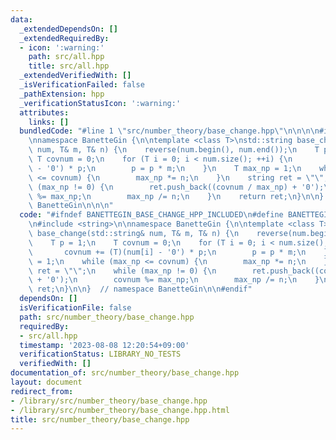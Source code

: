 ```yaml
---
data:
  _extendedDependsOn: []
  _extendedRequiredBy:
  - icon: ':warning:'
    path: src/all.hpp
    title: src/all.hpp
  _extendedVerifiedWith: []
  _isVerificationFailed: false
  _pathExtension: hpp
  _verificationStatusIcon: ':warning:'
  attributes:
    links: []
  bundledCode: "#line 1 \"src/number_theory/base_change.hpp\"\n\n\n\n#include <string>\n\
    \nnamespace BanetteGin {\n\ntemplate <class T>\nstd::string base_change(std::string&\
    \ num, T& m, T& n) {\n    reverse(num.begin(), num.end());\n    T p = 1;\n   \
    \ T covnum = 0;\n    for (T i = 0; i < num.size(); ++i) {\n        covnum += (T)(num[i]\
    \ - '0') * p;\n        p = p * m;\n    }\n    T max_np = 1;\n    while (max_np\
    \ <= covnum) {\n        max_np *= n;\n    }\n    string ret = \"\";\n    while\
    \ (max_np != 0) {\n        ret.push_back((covnum / max_np) + '0');\n        covnum\
    \ %= max_np;\n        max_np /= n;\n    }\n    return ret;\n}\n\n}  // namespace\
    \ BanetteGin\n\n\n"
  code: "#ifndef BANETTEGIN_BASE_CHANGE_HPP_INCLUDED\n#define BANETTEGIN_BASE_CHANGE_HPP_INCLUDED\n\
    \n#include <string>\n\nnamespace BanetteGin {\n\ntemplate <class T>\nstd::string\
    \ base_change(std::string& num, T& m, T& n) {\n    reverse(num.begin(), num.end());\n\
    \    T p = 1;\n    T covnum = 0;\n    for (T i = 0; i < num.size(); ++i) {\n \
    \       covnum += (T)(num[i] - '0') * p;\n        p = p * m;\n    }\n    T max_np\
    \ = 1;\n    while (max_np <= covnum) {\n        max_np *= n;\n    }\n    string\
    \ ret = \"\";\n    while (max_np != 0) {\n        ret.push_back((covnum / max_np)\
    \ + '0');\n        covnum %= max_np;\n        max_np /= n;\n    }\n    return\
    \ ret;\n}\n\n}  // namespace BanetteGin\n\n#endif"
  dependsOn: []
  isVerificationFile: false
  path: src/number_theory/base_change.hpp
  requiredBy:
  - src/all.hpp
  timestamp: '2023-08-08 12:20:54+09:00'
  verificationStatus: LIBRARY_NO_TESTS
  verifiedWith: []
documentation_of: src/number_theory/base_change.hpp
layout: document
redirect_from:
- /library/src/number_theory/base_change.hpp
- /library/src/number_theory/base_change.hpp.html
title: src/number_theory/base_change.hpp
---
```

